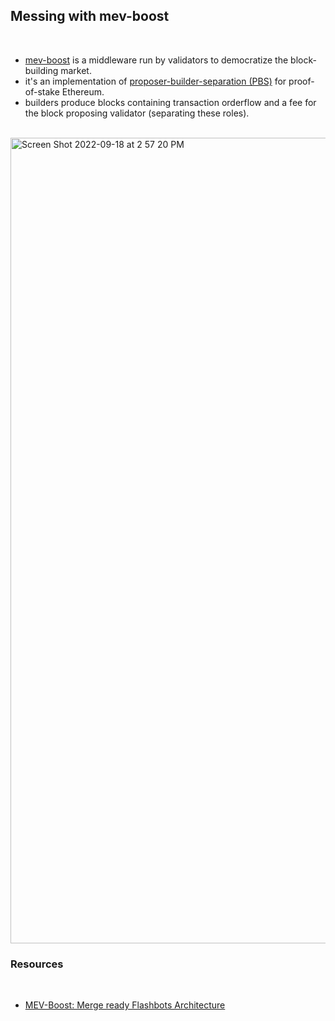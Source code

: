 ## Messing with mev-boost

<br>

* [mev-boost](https://github.com/flashbots/mev-boost#installing) is a middleware run by validators to democratize the block-building market.
* it's an implementation of [proposer-builder-separation (PBS)](https://ethresear.ch/t/proposer-block-builder-separation-friendly-fee-market-designs/9725) for proof-of-stake Ethereum.
* builders produce blocks containing transaction orderflow and a fee for the block proposing validator (separating these roles).

<br>

<img width="1289" alt="Screen Shot 2022-09-18 at 2 57 20 PM" src="https://user-images.githubusercontent.com/1130416/190929561-afe6918f-6f34-459e-9d2b-06902918d4d0.png">


<br>


### Resources

<br>

* [MEV-Boost: Merge ready Flashbots Architecture](https://ethresear.ch/t/mev-boost-merge-ready-flashbots-architecture/11177)


